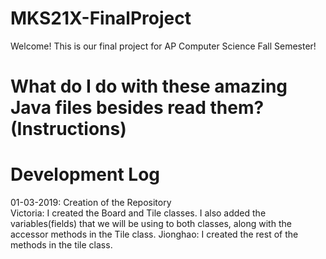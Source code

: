 # MKS21X-FinalProject
Welcome! This is our final project for AP Computer Science Fall Semester!

# What do I do with these amazing Java files besides read them? (Instructions)

# Development Log
01-03-2019: Creation of the Repository                                                                                                      
            Victoria: I created the Board and Tile classes. I also added the variables(fields) that we will be using to both classes, 
                      along with the accessor methods in the Tile class.
            Jionghao: I created the rest of the methods in the tile class.
